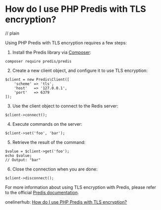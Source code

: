 # How do I use PHP Predis with TLS encryption?
// plain

Using PHP Predis with TLS encryption requires a few steps:

1. Install the Predis library via [Composer](https://getcomposer.org/):
```
composer require predis/predis
```

2. Create a new client object, and configure it to use TLS encryption:
```
$client = new Predis\Client([
    'scheme' => 'tls',
    'host'   => '127.0.0.1',
    'port'   => 6379
]);
```

3. Use the client object to connect to the Redis server:
```
$client->connect();
```

4. Execute commands on the server:
```
$client->set('foo', 'bar');
```

5. Retrieve the result of the command:
```
$value = $client->get('foo');
echo $value;
// Output: "bar"
```

6. Close the connection when you are done:
```
$client->disconnect();
```

For more information about using TLS encryption with Predis, please refer to the official [Predis documentation](https://github.com/nrk/predis/wiki/Connection-Overview#using-tls).

onelinerhub: [How do I use PHP Predis with TLS encryption?](https://onelinerhub.com/predis/how-do-i-use-php-predis-with-tls-encryption)